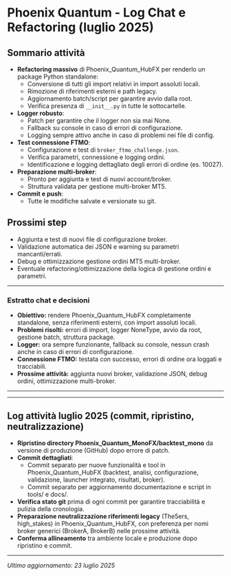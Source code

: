 # Phoenix Quantum - Log Chat e Refactoring (luglio 2025)

## Sommario attività

- **Refactoring massivo** di Phoenix_Quantum_HubFX per renderlo un package Python standalone:
  - Conversione di tutti gli import relativi in import assoluti locali.
  - Rimozione di riferimenti esterni e path legacy.
  - Aggiornamento batch/script per garantire avvio dalla root.
  - Verifica presenza di `__init__.py` in tutte le sottocartelle.
- **Logger robusto**:
  - Patch per garantire che il logger non sia mai None.
  - Fallback su console in caso di errori di configurazione.
  - Logging sempre attivo anche in caso di problemi nei file di config.
- **Test connessione FTMO**:
  - Configurazione e test di `broker_ftmo_challenge.json`.
  - Verifica parametri, connessione e logging ordini.
  - Identificazione e logging dettagliato degli errori di ordine (es. 10027).
- **Preparazione multi-broker**:
  - Pronto per aggiunta e test di nuovi account/broker.
  - Struttura validata per gestione multi-broker MT5.
- **Commit e push**:
  - Tutte le modifiche salvate e versionate su git.

## Prossimi step

- Aggiunta e test di nuovi file di configurazione broker.
- Validazione automatica dei JSON e warning su parametri mancanti/errati.
- Debug e ottimizzazione gestione ordini MT5 multi-broker.
- Eventuale refactoring/ottimizzazione della logica di gestione ordini e parametri.

---

### Estratto chat e decisioni

- **Obiettivo:** rendere Phoenix_Quantum_HubFX completamente standalone, senza riferimenti esterni, con import assoluti locali.
- **Problemi risolti:** errori di import, logger NoneType, avvio da root, gestione batch, struttura package.
- **Logger:** ora sempre funzionante, fallback su console, nessun crash anche in caso di errori di configurazione.
- **Connessione FTMO:** testata con successo, errori di ordine ora loggati e tracciabili.
- **Prossime attività:** aggiunta nuovi broker, validazione JSON, debug ordini, ottimizzazione multi-broker.

---

---

## Log attività luglio 2025 (commit, ripristino, neutralizzazione)

- **Ripristino directory Phoenix_Quantum_MonoFX/backtest_mono** da versione di produzione (GitHub) dopo errore di patch.
- **Commit dettagliati**:
  - Commit separato per nuove funzionalità e tool in Phoenix_Quantum_HubFX (backtest, analisi, configurazione, validazione, launcher integrato, risultati, broker).
  - Commit separato per aggiornamento documentazione e script in tools/ e docs/.
- **Verifica stato git** prima di ogni commit per garantire tracciabilità e pulizia della cronologia.
- **Preparazione neutralizzazione riferimenti legacy** (The5ers, high_stakes) in Phoenix_Quantum_HubFX, con preferenza per nomi broker generici (BrokerA, BrokerB) nelle prossime attività.
- **Conferma allineamento** tra ambiente locale e produzione dopo ripristino e commit.

---

*Ultimo aggiornamento: 23 luglio 2025*
